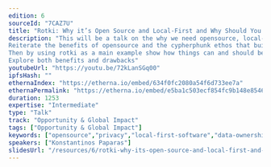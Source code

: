 ```yaml
---
edition: 6
sourceId: "7CAZ7U"
title: "Rotki: Why it’s Open Source and Local-First and Why Should You Care?"
description: "This will be a talk on the why we need opensource, local-first privacy preserving tools in this field. 
Reiterate the benefits of opensource and the cypherphunk ethos that built the crypto field. Ponder why so many people still develop closed source centralized tools and explain why this is contrary to the core ethos of the field.
Then by using rotki as a main example show how things can and should be done differently. The opensource, local-first way.
Explore both benefits and drawbacks"
youtubeUrl: "https://youtu.be/72kLanSGq00"
ipfsHash: ""
ethernaIndex: "https://etherna.io/embed/634f0fc2080a54f6d733ee7a"
ethernaPermalink: "https://etherna.io/embed/e5ba1c503ecf854fc9b148e8546f09c5c848cf088dc6e106367a7fb027688d22"
duration: 1253
expertise: "Intermediate"
type: "Talk"
track: "Opportunity & Global Impact"
tags: ["Opportunity & Global Impact"]
keywords: ["opensource","privacy","local-first-software","data-ownership"]
speakers: ["Konstantinos Paparas"]
slidesUrl: "/resources/6/rotki-why-its-open-source-and-local-first-and-why-should-you-care.pdf"
---
```

